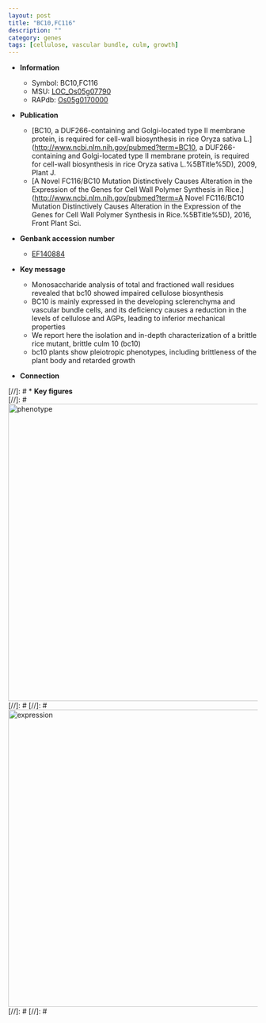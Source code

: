 ```yaml
---
layout: post
title: "BC10,FC116"
description: ""
category: genes
tags: [cellulose, vascular bundle, culm, growth]
---
```


* **Information**  
    + Symbol: BC10,FC116  
    + MSU: [LOC_Os05g07790](http://rice.plantbiology.msu.edu/cgi-bin/ORF_infopage.cgi?orf=LOC_Os05g07790)  
    + RAPdb: [Os05g0170000](http://rapdb.dna.affrc.go.jp/viewer/gbrowse_details/irgsp1?name=Os05g0170000)  

* **Publication**  
    + [BC10, a DUF266-containing and Golgi-located type II membrane protein, is required for cell-wall biosynthesis in rice Oryza sativa L.](http://www.ncbi.nlm.nih.gov/pubmed?term=BC10, a DUF266-containing and Golgi-located type II membrane protein, is required for cell-wall biosynthesis in rice Oryza sativa L.%5BTitle%5D), 2009, Plant J.
    + [A Novel FC116/BC10 Mutation Distinctively Causes Alteration in the Expression of the Genes for Cell Wall Polymer Synthesis in Rice.](http://www.ncbi.nlm.nih.gov/pubmed?term=A Novel FC116/BC10 Mutation Distinctively Causes Alteration in the Expression of the Genes for Cell Wall Polymer Synthesis in Rice.%5BTitle%5D), 2016, Front Plant Sci.

* **Genbank accession number**  
    + [EF140884](http://www.ncbi.nlm.nih.gov/nuccore/EF140884)

* **Key message**  
    + Monosaccharide analysis of total and fractioned wall residues revealed that bc10 showed impaired cellulose biosynthesis
    + BC10 is mainly expressed in the developing sclerenchyma and vascular bundle cells, and its deficiency causes a reduction in the levels of cellulose and AGPs, leading to inferior mechanical properties
    + We report here the isolation and in-depth characterization of a brittle rice mutant, brittle culm 10 (bc10)
    + bc10 plants show pleiotropic phenotypes, including brittleness of the plant body and retarded growth

* **Connection**  

[//]: # * **Key figures**  
[//]: # <img src="http://funRiceGenes.github.io/images/BC10.pheno.png" alt="phenotype"  style="width: 600px;"/>
[//]: # 
[//]: # <img src="http://funRiceGenes.github.io/images/BC10.exp.png" alt="expression"  style="width: 600px;"/>
[//]: # 
[//]: # 
